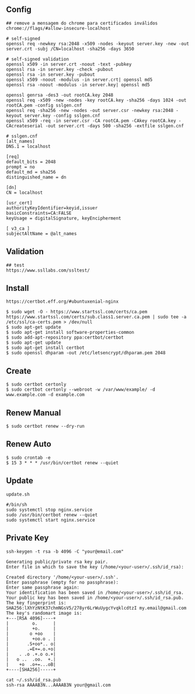 ## Config

    ## remove a mensagem do chrome para certificados inválidos
    chrome://flags/#allow-insecure-localhost

    # self-signed
    openssl req -newkey rsa:2048 -x509 -nodes -keyout server.key -new -out server.crt -subj /CN=localhost -sha256 -days 3650
    
    # self-signed validation
    openssl x509 -in server.crt -noout -text -pubkey
    openssl rsa -in server.key -check -pubout
    openssl rsa -in server.key -pubout
    openssl x509 -noout -modulus -in server.crt| openssl md5
    openssl rsa -noout -modulus -in server.key| openssl md5

    openssl genrsa -des3 -out rootCA.key 2048
    openssl req -x509 -new -nodes -key rootCA.key -sha256 -days 1024 -out rootCA.pem -config sslgen.cnf
    openssl req -sha256 -new -nodes -out server.csr -newkey rsa:2048 -keyout server.key -config sslgen.cnf
    openssl x509 -req -in server.csr -CA rootCA.pem -CAkey rootCA.key -CAcreateserial -out server.crt -days 500 -sha256 -extfile sslgen.cnf

    # sslgen.cnf
    [alt_names]
    DNS.1 = localhost

    [req]
    default_bits = 2048
    prompt = no
    default_md = sha256
    distinguished_name = dn

    [dn]
    CN = localhost

    [usr_cert]
    authorityKeyIdentifier=keyid,issuer
    basicConstraints=CA:FALSE
    keyUsage = digitalSignature, keyEncipherment

    [ v3_ca ]
    subjectAltName = @alt_names

## Validation

    ## test
    https://www.ssllabs.com/ssltest/

## Install

    https://certbot.eff.org/#ubuntuxenial-nginx

    $ sudo wget -O - https://www.startssl.com/certs/ca.pem https://www.startssl.com/certs/sub.class1.server.ca.pem | sudo tee -a /etc/ssl/ca-certs.pem > /dev/null
    $ sudo apt-get update
    $ sudo apt-get install software-properties-common
    $ sudo add-apt-repository ppa:certbot/certbot
    $ sudo apt-get update
    $ sudo apt-get install certbot
    $ sudo openssl dhparam -out /etc/letsencrypt/dhparam.pem 2048

## Create

    $ sudo certbot certonly
    $ sudo certbot certonly --webroot -w /var/www/example/ -d www.example.com -d example.com

## Renew Manual

    $ sudo certbot renew --dry-run

## Renew Auto

    $ sudo crontab -e
    $ 15 3 * * * /usr/bin/certbot renew --quiet

## Update

    update.sh

    #/bin/sh
    sudo systemctl stop nginx.service
    sudo /usr/bin/certbot renew --quiet
    sudo systemctl start nginx.service
    
## Private  Key

```console
ssh-keygen -t rsa -b 4096 -C "your@email.com"

Generating public/private rsa key pair.
Enter file in which to save the key (/home/<your-user>/.ssh/id_rsa):

Created directory '/home/<your-user>/.ssh'.
Enter passphrase (empty for no passphrase): 
Enter same passphrase again: 
Your identification has been saved in /home/<your-user>/.ssh/id_rsa.
Your public key has been saved in /home/<your-user>/.ssh/id_rsa.pub.
The key fingerprint is:
SHA256:lXhYzNtK37chmNGsV5/278yr6LrWuUygcYvqklcdtzI my.email@gmail.com
The key's randomart image is:
+---[RSA 4096]----+
|         o.      |
|         +o.     |
|        o +oo    |
|         +oo.o . |
|       .S+oo*.. o|
|       .=E+=.o.+o|
|    . .o .+.o o.+|
|   o ..  .oo.  +.|
|    +o  .o+=...oB|
+----[SHA256]-----+

cat ~/.ssh/id_rsa.pub
ssh-rsa AAAAB3N...AAAAB3N your@gmail.com

```
